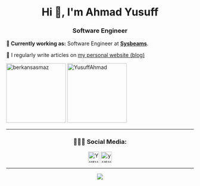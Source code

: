 <h1 align="center">Hi 👋, I'm Ahmad Yusuff</h1>
<h3 align="center">Software Engineer</h3>

**💼 Currently working as:** Software Engineer at <a href="https://github.com/orgs/sysbeams/" target="_blank"><b>Sysbeams</b></a>.

📝 I regularly write articles on [my personal website (blog)](https://berkansasmaz.com/)

<p align="left">
<img src="https://github-readme-stats.vercel.app/api/top-langs/?username=YusuffAhmad&layout=compact&theme=tokyonight&count_private=true" alt="berkansasmaz" height="160" />
<img src="https://github-readme-stats.vercel.app/api?username=YusuffAhmad&show_icons=true&theme=tokyonight&count_private=true" alt="YusuffAhmad" height="160" />
</p>

<p align="center">
</p>

<hr />

<h3 align="center"> 👨🏻‍💻 Social Media: </h4>
           
<p align="center">
<a href="https://www.linkedin.com/in/yusuff-ahmad-o-a27233238/" target="blank"><img align="center" src="https://cdn.jsdelivr.net/npm/simple-icons@3.0.1/icons/linkedin.svg" alt="YusuffAhmad" height="30" width="30" /></a>
<a href="mailto:yusuffahmad2005@gmail.com" target="blank"><img align="center" src="https://cdn.jsdelivr.net/npm/simple-icons@3.0.1/icons/gmail.svg" alt="yusuffahmad2005@gmail.com" height="30" width="30" /></a>

</p>

<hr />

<p align="center">
<img src="https://streak-stats.demolab.com?user=YusuffAhmad&theme=dark&border_radius=40&background=FFFFFF00&sideLabels=7F7F7FBE&dates=7F7F7FBE&sideNums=7F7F7F&currStreakNum=7F7F7F" />
</p>
